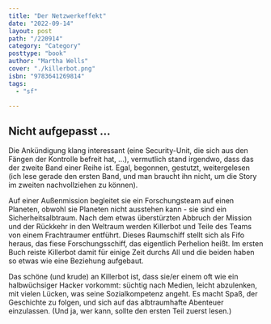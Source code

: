 ```yaml
---
title: "Der Netzwerkeffekt"
date: "2022-09-14"
layout: post
path: "/220914"
category: "Category"
posttype: "book"
author: "Martha Wells"
cover: "./killerbot.png"
isbn: "9783641269814"
tags:
  - "sf"

---
```

## Nicht aufgepasst ...

Die Ankündigung klang interessant (eine Security-Unit, die sich aus den Fängen der Kontrolle befreit hat, ...), vermutlich stand irgendwo, dass das der zweite Band einer Reihe ist. Egal, begonnen, gestutzt, weitergelesen (ich lese gerade den ersten Band, und man braucht ihn nicht, um die Story im zweiten nachvollziehen zu können).

Auf einer Außenmission begleitet sie ein Forschungsteam auf einen Planeten, obwohl sie Planeten nicht ausstehen kann - sie sind ein Sicherheitsalbtraum. Nach dem etwas überstürzten Abbruch der Mission und der Rückkehr in den Weltraum werden Killerbot und Teile des Teams von einem Frachtraumer entführt. Dieses Raumschiff stellt sich als Fifo heraus, das fiese Forschungsschiff, das eigentlich Perhelion heißt. Im ersten Buch reiste Killerbot damit für einige Zeit durchs All und die beiden haben so etwas wie eine Beziehung aufgebaut.

Das schöne (und krude) an Killerbot ist, dass sie/er einem oft wie ein halbwüchsiger Hacker vorkommt: süchtig nach Medien, leicht abzulenken, mit vielen Lücken, was seine Sozialkompetenz angeht. Es macht Spaß, der Geschichte zu folgen, und sich auf das albtraumhafte Abenteuer einzulassen. (Und ja, wer kann, sollte den ersten Teil zuerst lesen.)

